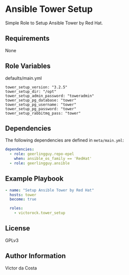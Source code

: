 Ansible Tower Setup
=========

Simple Role to Setup Ansible Tower by Red Hat.

Requirements
------------

None

Role Variables
--------------

defaults/main.yml
```
tower_setup_version: "3.2.5"
tower_setup_dir: "/opt"
tower_setup_admin_password: "toweradmin"
tower_setup_pg_database: "tower"
tower_setup_pg_username: "tower"
tower_setup_pg_password: "tower"
tower_setup_rabbitmq_pass: "tower"

```

Dependencies
------------

The following dependencies are defined in `meta/main.yml`:

```YAML
dependencies:
  - role: geerlingguy.repo-epel
    when: ansible_os_family == 'RedHat'
  - role: geerlingguy.ansible

```

Example Playbook
----------------

```YAML
- name: "Setup Ansible Tower by Red Hat"
  hosts: tower
  become: true

  roles:
    - victorock.tower_setup
```

License
-------

GPLv3

Author Information
------------------

Victor da Costa
